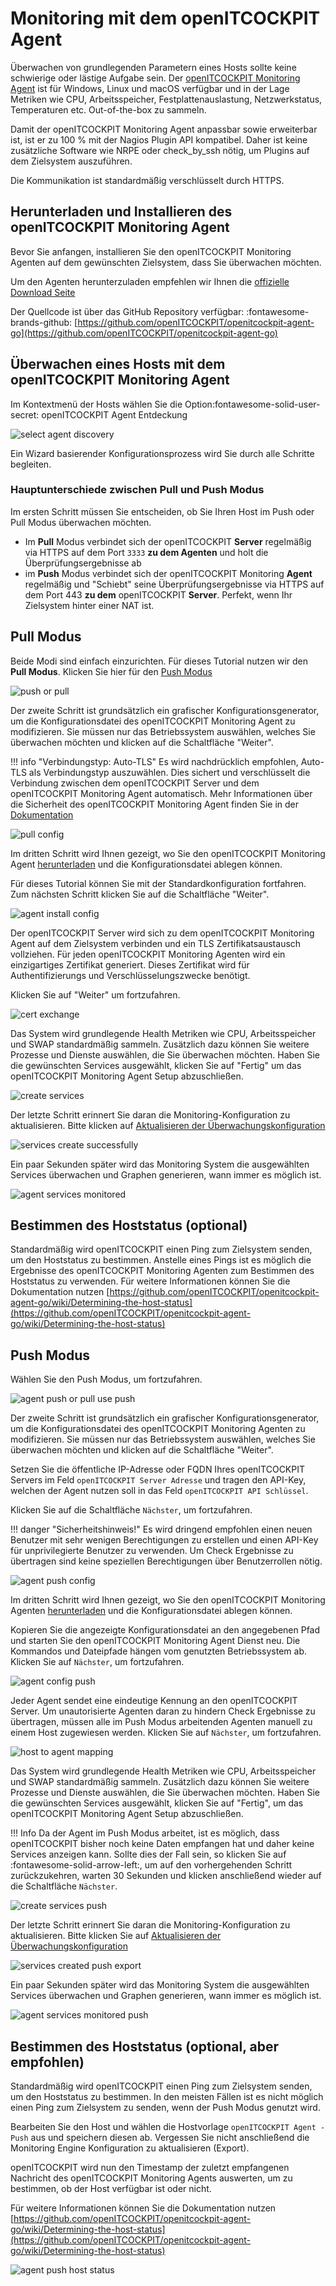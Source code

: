 # Monitoring mit dem openITCOCKPIT Agent

Überwachen von grundlegenden Parametern eines Hosts sollte keine schwierige oder lästige Aufgabe sein.
Der [openITCOCKPIT Monitoring Agent](https://openitcockpit.io/download_agent/) ist für Windows, Linux und macOS
verfügbar und in der Lage Metriken wie CPU, Arbeitsspeicher, Festplattenauslastung, Netzwerkstatus, Temperaturen etc.
Out-of-the-box zu sammeln.

Damit der openITCOCKPIT Monitoring Agent anpassbar sowie erweiterbar ist, ist er zu 100 % mit der Nagios Plugin API
kompatibel. Daher ist keine zusätzliche Software wie NRPE oder check_by_ssh nötig, um Plugins auf dem Zielsystem
auszuführen.

Die Kommunikation ist standardmäßig verschlüsselt durch HTTPS.

## Herunterladen und Installieren des openITCOCKPIT Monitoring Agent

Bevor Sie anfangen, installieren Sie den openITCOCKPIT Monitoring Agenten auf dem gewünschten Zielsystem, dass Sie
überwachen möchten.

Um den Agenten herunterzuladen empfehlen wir Ihnen
die [offizielle Download Seite](https://openitcockpit.io/download_agent/)

Der Quellcode ist über das GitHub Repository verfügbar: :fontawesome-brands-github: [https://github.com/openITCOCKPIT/openitcockpit-agent-go](https://github.com/openITCOCKPIT/openitcockpit-agent-go)

## Überwachen eines Hosts mit dem openITCOCKPIT Monitoring Agent

Im Kontextmenü der Hosts wählen Sie die Option:fontawesome-solid-user-secret: openITCOCKPIT Agent Entdeckung

![select agent discovery](/images/select-agent-discovery.png)

Ein Wizard basierender Konfigurationsprozess wird Sie durch alle Schritte begleiten.

### Hauptunterschiede zwischen Pull und Push Modus

Im ersten Schritt müssen Sie entscheiden, ob Sie Ihren Host im Push oder Pull Modus überwachen möchten.

- Im **Pull** Modus verbindet sich der openITCOCKPIT **Server** regelmäßig via HTTPS auf dem Port `3333` **zu dem
  Agenten** und holt die Überprüfungsergebnisse ab
- im **Push** Modus verbindet sich der openITCOCKPIT Monitoring **Agent** regelmäßig und "Schiebt" seine
  Überprüfungsergebnisse via HTTPS auf dem Port 443 **zu dem** openITCOCKPIT **Server**. Perfekt, wenn Ihr Zielsystem
  hinter einer NAT ist.

## Pull Modus

Beide Modi sind einfach einzurichten. Für dieses Tutorial nutzen wir den **Pull Modus**. Klicken Sie hier für
den [Push Modus](#push-modus)

![push or pull](/images/agent-push-or-pull.png)

Der zweite Schritt ist grundsätzlich ein grafischer Konfigurationsgenerator, um die Konfigurationsdatei des
openITCOCKPIT Monitoring Agent zu modifizieren. Sie müssen nur das Betriebssystem auswählen, welches Sie überwachen
möchten und klicken auf die Schaltfläche "Weiter".

!!! info "Verbindungstyp: Auto-TLS"
    Es wird nachdrücklich empfohlen, Auto-TLS als Verbindungstyp auszuwählen. Dies sichert und verschlüsselt die Verbindung
    zwischen dem openITCOCKPIT Server und dem openITCOCKPIT Monitoring Agent automatisch. Mehr Informationen über die
    Sicherheit des openITCOCKPIT Monitoring Agent finden Sie in
    der [Dokumentation](https://github.com/openITCOCKPIT/openitcockpit-agent-go/wiki/Agent-Overview)

![pull config](/images/agent-basic-pull-configuration.png)

Im dritten Schritt wird Ihnen gezeigt, wo Sie den openITCOCKPIT Monitoring
Agent [herunterladen](https://openitcockpit.io/download_agent/) und die Konfigurationsdatei ablegen können.

Für dieses Tutorial können Sie mit der Standardkonfiguration fortfahren. Zum nächsten Schritt klicken Sie auf die
Schaltfläche "Weiter".

![agent install config](/images/agent-install-config.png)

Der openITCOCKPIT Server wird sich zu dem openITCOCKPIT Monitoring Agent auf dem Zielsystem verbinden und ein TLS
Zertifikatsaustausch vollziehen. Für jeden openITCOCKPIT Monitoring Agenten wird ein einzigartiges Zertifikat generiert.
Dieses Zertifikat wird für Authentifizierungs und Verschlüsselungszwecke benötigt.

Klicken Sie auf "Weiter" um fortzufahren.

![cert exchange](/images/certificate-exchange.png)

Das System wird grundlegende Health Metriken wie CPU, Arbeitsspeicher und SWAP standardmäßig sammeln. Zusätzlich dazu
können Sie weitere Prozesse und Dienste auswählen, die Sie überwachen möchten. Haben Sie die gewünschten Services
ausgewählt, klicken Sie auf "Fertig" um das openITCOCKPIT Monitoring Agent Setup abzuschließen.

![create services](/images/agent-create-services.png)

Der letzte Schritt erinnert Sie daran die Monitoring-Konfiguration zu aktualisieren. Bitte klicken
auf [Aktualisieren der Überwachungskonfiguration](../create-first-host/#aktualisieren-der-uberwachungskonfiguration)

![services create successfully](/images/agent-services-created-successfully.png)

Ein paar Sekunden später wird das Monitoring System die ausgewählten Services überwachen und Graphen generieren, wann
immer es möglich ist.

![agent services monitored](/images/agent-services-monitored.png)

## Bestimmen des Hoststatus (optional)

Standardmäßig wird openITCOCKPIT einen Ping zum Zielsystem senden, um den Hoststatus zu bestimmen. Anstelle eines Pings
ist es möglich die Ergebnisse des openITCOCKPIT Monitoring Agenten zum Bestimmen des Hoststatus zu verwenden. Für
weitere Informationen können Sie die Dokumentation
nutzen [https://github.com/openITCOCKPIT/openitcockpit-agent-go/wiki/Determining-the-host-status](https://github.com/openITCOCKPIT/openitcockpit-agent-go/wiki/Determining-the-host-status)

## Push Modus

Wählen Sie den Push Modus, um fortzufahren.

![agent push or pull use push](/images/agent-push-or-pull-use-push.png)

Der zweite Schritt ist grundsätzlich ein grafischer Konfigurationsgenerator, um die Konfigurationsdatei des
openITCOCKPIT Monitoring Agenten zu modifizieren. Sie müssen nur das Betriebssystem auswählen, welches Sie überwachen
möchten und klicken auf die Schaltfläche "Weiter".

Setzen Sie die öffentliche IP-Adresse oder FQDN Ihres openITCOCKPIT Servers im Feld `openITCOCKPIT Server Adresse` und
tragen den API-Key, welchen der Agent nutzen soll in das Feld `openITCOCKPIT API Schlüssel`.

Klicken Sie auf die Schaltfläche `Nächster`, um fortzufahren.

!!! danger "Sicherheitshinweis!"
    Es wird dringend empfohlen einen neuen Benutzer mit sehr wenigen Berechtigungen zu erstellen und einen API-Key für
    unprivilegierte Benutzer zu verwenden. Um Check Ergebnisse zu übertragen sind keine speziellen Berechtigungen über
    Benutzerrollen nötig.

![agent push config](/images/agent-basic-push-configuration.png)

Im dritten Schritt wird Ihnen gezeigt, wo Sie den openITCOCKPIT Monitoring
Agenten [herunterladen](https://openitcockpit.io/download_agent/) und die Konfigurationsdatei ablegen können.

Kopieren Sie die angezeigte Konfigurationsdatei an den angegebenen Pfad und starten Sie den openITCOCKPIT Monitoring
Agent Dienst neu. Die Kommandos und Dateipfade hängen vom genutzten Betriebssystem ab. Klicken Sie auf `Nächster`, um
fortzufahren.

![agent config push](/images/agent-install-config-push.png)

Jeder Agent sendet eine eindeutige Kennung an den openITCOCKPIT Server. Um unautorisierte Agenten daran zu hindern Check
Ergebnisse zu übertragen, müssen alle im Push Modus arbeitenden Agenten manuell zu einem Host zugewiesen werden. Klicken
Sie auf `Nächster`, um fortzufahren.

![host to agent mapping](/images/map-host-to-agent.png)

Das System wird grundlegende Health Metriken wie CPU, Arbeitsspeicher und SWAP standardmäßig sammeln. Zusätzlich dazu
können Sie weitere Prozesse und Dienste auswählen, die Sie überwachen möchten. Haben Sie die gewünschten Services
ausgewählt, klicken Sie auf "Fertig", um das openITCOCKPIT Monitoring Agent Setup abzuschließen.

!!! Info 
    Da der Agent im Push Modus arbeitet, ist es möglich, dass openITCOCKPIT bisher noch keine
    Daten empfangen hat und daher keine Services anzeigen kann. Sollte dies der Fall sein, so klicken Sie auf 
    :fontawesome-solid-arrow-left:, um auf den vorhergehenden Schritt zurückzukehren, warten 30 Sekunden und klicken
    anschließend wieder auf die Schaltfläche `Nächster`.

![create services push](/images/agent-create-services-push.png)

Der letzte Schritt erinnert Sie daran die Monitoring-Konfiguration zu aktualisieren. Bitte klicken Sie auf [Aktualisieren der Überwachungskonfiguration](../create-first-host/#aktualisieren-der-uberwachungskonfiguration)

![services created push export](/images/agent-services-created-successfully-push.png)

Ein paar Sekunden später wird das Monitoring System die ausgewählten Services überwachen und Graphen generieren, wann
immer es möglich ist.

![agent services monitored push](/images/agent-services-monitored-push.png)

## Bestimmen des Hoststatus (optional, aber empfohlen)

Standardmäßig wird openITCOCKPIT einen Ping zum Zielsystem senden, um den Hoststatus zu bestimmen. In den meisten Fällen
ist es nicht möglich einen Ping zum Zielsystem zu senden, wenn der Push Modus genutzt wird.

Bearbeiten Sie den Host und wählen die Hostvorlage `openITCOCKPIT Agent - Push` aus und speichern diesen ab. Vergessen
Sie nicht anschließend die Monitoring Engine Konfiguration zu aktualisieren (Export).

openITCOCKPIT wird nun den Timestamp der zuletzt empfangenen Nachricht des openITCOCKPIT Monitoring Agents auswerten, um
zu bestimmen, ob der Host verfügbar ist oder nicht.

Für weitere Informationen können Sie die Dokumentation
nutzen [https://github.com/openITCOCKPIT/openitcockpit-agent-go/wiki/Determining-the-host-status](https://github.com/openITCOCKPIT/openitcockpit-agent-go/wiki/Determining-the-host-status)

![agent push host status](/images/agent-push-host-status.png)
